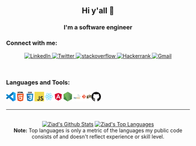 <h2 align="center">Hi y'all 👋 </h2>

<h3 align="center">I'm a software engineer</h3>

### Connect with me:
<p align="center">
    <a href="https://www.linkedin.com/in/el-midaoui-ziad" target="_blank">
      <img alt="LinkedIn" src="https://img.shields.io/badge/linkedin-%230077B5.svg?&style=for-the-badge&logo=linkedin&logoColor=white" />
    </a> 
    <a href="https://twitter.com/MidZiad" target="_blank">
      <img alt="Twitter" src="https://img.shields.io/badge/twitter-%231DA1F2.svg?&style=for-the-badge&logo=twitter&logoColor=white" />
    </a> 
  <a href="https://stackoverflow.com/users/16119204/ziad-mid" target="_blank">
      <img alt="stackoverflow" src="https://img.shields.io/badge/stackoverflow-E34F26?&style=for-the-badge&logo=stackoverflow&logoColor=white" />
    </a> 
    <a href="https://www.hackerrank.com/elmidaoui_ziad" target="_blank">
      <img alt="Hackerrank" src="https://img.shields.io/badge/Hackerrank-NA94B.svg?&style=for-the-badge&logo=hackerrank&logoColor=white" />
    </a>
  <a target="_top" href="mailto:elmidaoui.ziad@gmail.com" target="_blank">
      <img alt="Gmail" src="https://img.shields.io/badge/gmail-f44336?&style=for-the-badge&logo=Gmail&logoColor=white" />
    </a>
</p>

<br />

### Languages and Tools:

[<img align="left" alt="Visual Studio Code" width="26px" src="https://raw.githubusercontent.com/github/explore/80688e429a7d4ef2fca1e82350fe8e3517d3494d/topics/visual-studio-code/visual-studio-code.png" />][VSCode]

[<img align="left" alt="HTML5" width="26px" src="https://raw.githubusercontent.com/github/explore/80688e429a7d4ef2fca1e82350fe8e3517d3494d/topics/html/html.png" />][HTML]

[<img align="left" alt="CSS3" width="26px" src="https://raw.githubusercontent.com/github/explore/80688e429a7d4ef2fca1e82350fe8e3517d3494d/topics/css/css.png" />][CSS]

[<img align="left" alt="JavaScript" width="26px" src="https://raw.githubusercontent.com/github/explore/80688e429a7d4ef2fca1e82350fe8e3517d3494d/topics/javascript/javascript.png" />][JS]

[<img align="left" alt="React" width="26px" src="https://raw.githubusercontent.com/github/explore/80688e429a7d4ef2fca1e82350fe8e3517d3494d/topics/react/react.png" />][React]

[<img align="left" alt="Gatsby" width="26px" src="https://raw.githubusercontent.com/github/explore/e94815998e4e0713912fed477a1f346ec04c3da2/topics/angular/angular.png" />][Angular]

[<img align="left" alt="Node.js" width="26px" src="https://raw.githubusercontent.com/github/explore/80688e429a7d4ef2fca1e82350fe8e3517d3494d/topics/nodejs/nodejs.png" />][NodeJs]

[<img align="left" alt="MySQL" width="26px" src="https://raw.githubusercontent.com/github/explore/80688e429a7d4ef2fca1e82350fe8e3517d3494d/topics/mysql/mysql.png" />][MYSQL]

[<img align="left" alt="Git" width="26px" src="https://raw.githubusercontent.com/github/explore/80688e429a7d4ef2fca1e82350fe8e3517d3494d/topics/git/git.png" />][GIT]

[<img align="left" alt="GitHub" width="26px" src="https://raw.githubusercontent.com/github/explore/78df643247d429f6cc873026c0622819ad797942/topics/github/github.png" />][GITHUB]




<br />
<br />

---

<p align="center">
  <br/>
  <a href="https://github.com/anuraghazra/github-readme-stats"><img alt="Ziad's Github Stats" src="https://github-readme-stats.vercel.app/api/?username=Ziad-Mid&show_icons=true&count_private=true&theme=react&bg_color=1F222E&title_color=7cebf5&icon_color=2d7de4&show_icons=true&border_color=7cebf5&border_radius=10" height="192px"/></a>
  <a href="https://github.com/anuraghazra/github-readme-stats"><img alt="Ziad's Top Languages" src="https://github-readme-stats.vercel.app/api/top-langs/?username=Ziad-Mid&langs_count=8&layout=compact&theme=react&bg_color=1F222E&title_color=7cebf5&icon_color=2d7de4&show_icons=true&border_color=7cebf5&border_radius=10" height="192px"/></a>
  <br/>
  <b>Note:</b> Top languages is only a metric of the languages my public code consists of and doesn't reflect experience or skill level.
</p>


[VSCode]: https://code.visualstudio.com/
[HTML]: https://developer.mozilla.org/fr/docs/Web/HTML

[CSS]: https://developer.mozilla.org/fr/docs/Web/CSS
[JS]: https://developer.mozilla.org/fr/docs/Web/JavaScript
[React]: https://fr.reactjs.org/
[Angular]: https://angular.io/
[NodeJs]: https://nodejs.org/en/

[MYSQL]: https://www.mysql.com/fr/
[GIT]: https://git-scm.com/
[GITHUB]: https://github.com/Ziad-Mid
